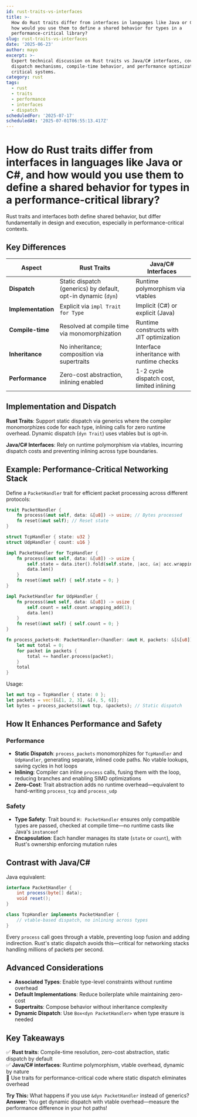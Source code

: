 ```yaml
---
id: rust-traits-vs-interfaces
title: >-
  How do Rust traits differ from interfaces in languages like Java or C#, and
  how would you use them to define a shared behavior for types in a
  performance-critical library?
slug: rust-traits-vs-interfaces
date: '2025-06-23'
author: mayo
excerpt: >-
  Expert technical discussion on Rust traits vs Java/C# interfaces, covering
  dispatch mechanisms, compile-time behavior, and performance optimizations in
  critical systems.
category: rust
tags:
  - rust
  - traits
  - performance
  - interfaces
  - dispatch
scheduledFor: '2025-07-17'
scheduledAt: '2025-07-01T06:55:13.417Z'
---
```


# How do Rust traits differ from interfaces in languages like Java or C#, and how would you use them to define a shared behavior for types in a performance-critical library?

Rust traits and interfaces both define shared behavior, but differ fundamentally in design and execution, especially in performance-critical contexts.

## Key Differences

| Aspect | Rust Traits | Java/C# Interfaces |
|--------|-------------|-------------------|
| **Dispatch** | Static dispatch (generics) by default, opt-in dynamic (`dyn`) | Runtime polymorphism via vtables |
| **Implementation** | Explicit via `impl Trait for Type` | Implicit (C#) or explicit (Java) |
| **Compile-time** | Resolved at compile time via monomorphization | Runtime constructs with JIT optimization |
| **Inheritance** | No inheritance; composition via supertraits | Interface inheritance with runtime checks |
| **Performance** | Zero-cost abstraction, inlining enabled | 1-2 cycle dispatch cost, limited inlining |

## Implementation and Dispatch

**Rust Traits**: Support static dispatch via generics where the compiler monomorphizes code for each type, inlining calls for zero runtime overhead. Dynamic dispatch (`dyn Trait`) uses vtables but is opt-in.

**Java/C# Interfaces**: Rely on runtime polymorphism via vtables, incurring dispatch costs and preventing inlining across type boundaries.

## Example: Performance-Critical Networking Stack

Define a `PacketHandler` trait for efficient packet processing across different protocols:

```rust
trait PacketHandler {
    fn process(&mut self, data: &[u8]) -> usize; // Bytes processed
    fn reset(&mut self); // Reset state
}

struct TcpHandler { state: u32 }
struct UdpHandler { count: u16 }

impl PacketHandler for TcpHandler {
    fn process(&mut self, data: &[u8]) -> usize {
        self.state = data.iter().fold(self.state, |acc, &x| acc.wrapping_add(x as u32));
        data.len()
    }
    fn reset(&mut self) { self.state = 0; }
}

impl PacketHandler for UdpHandler {
    fn process(&mut self, data: &[u8]) -> usize {
        self.count = self.count.wrapping_add(1);
        data.len()
    }
    fn reset(&mut self) { self.count = 0; }
}

fn process_packets<H: PacketHandler>(handler: &mut H, packets: &[&[u8]]) -> usize {
    let mut total = 0;
    for packet in packets {
        total += handler.process(packet);
    }
    total
}
```

Usage:
```rust
let mut tcp = TcpHandler { state: 0 };
let packets = vec![&[1, 2, 3], &[4, 5, 6]];
let bytes = process_packets(&mut tcp, &packets); // Static dispatch
```

## How It Enhances Performance and Safety

### Performance

- **Static Dispatch**: `process_packets` monomorphizes for `TcpHandler` and `UdpHandler`, generating separate, inlined code paths. No vtable lookups, saving cycles in hot loops
- **Inlining**: Compiler can inline `process` calls, fusing them with the loop, reducing branches and enabling SIMD optimizations
- **Zero-Cost**: Trait abstraction adds no runtime overhead—equivalent to hand-writing `process_tcp` and `process_udp`

### Safety

- **Type Safety**: Trait bound `H: PacketHandler` ensures only compatible types are passed, checked at compile time—no runtime casts like Java's `instanceof`
- **Encapsulation**: Each handler manages its state (`state` or `count`), with Rust's ownership enforcing mutation rules

## Contrast with Java/C#

Java equivalent:
```java
interface PacketHandler {
    int process(byte[] data);
    void reset();
}

class TcpHandler implements PacketHandler {
    // vtable-based dispatch, no inlining across types
}
```

Every `process` call goes through a vtable, preventing loop fusion and adding indirection. Rust's static dispatch avoids this—critical for networking stacks handling millions of packets per second.

## Advanced Considerations

- **Associated Types**: Enable type-level constraints without runtime overhead
- **Default Implementations**: Reduce boilerplate while maintaining zero-cost
- **Supertraits**: Compose behavior without inheritance complexity
- **Dynamic Dispatch**: Use `Box<dyn PacketHandler>` when type erasure is needed

## Key Takeaways

✅ **Rust traits**: Compile-time resolution, zero-cost abstraction, static dispatch by default  
✅ **Java/C# interfaces**: Runtime polymorphism, vtable overhead, dynamic by nature  
🚀 Use traits for performance-critical code where static dispatch eliminates overhead

**Try This:** What happens if you use `&dyn PacketHandler` instead of generics?  
**Answer:** You get dynamic dispatch with vtable overhead—measure the performance difference in your hot paths!
